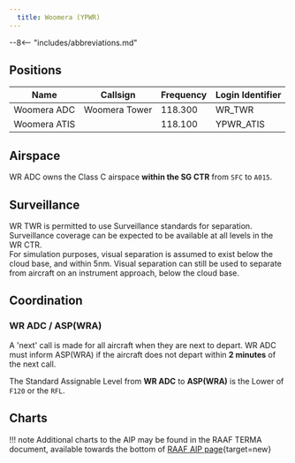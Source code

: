 ```yaml
---
  title: Woomera (YPWR)
---
```


--8<-- "includes/abbreviations.md"

## Positions

| Name               | Callsign       | Frequency        | Login Identifier              |
| ------------------ | -------------- | ---------------- | --------------------------------------|
| Woomera ADC    | Woomera Tower  | 118.300         | WR_TWR        |
| Woomera ATIS    |   | 118.100         | YPWR_ATIS       |

## Airspace

WR ADC owns the Class C airspace **within the SG CTR** from `SFC` to `A015`.

## Surveillance

WR TWR is permitted to use Surveillance standards for separation. Surveillance coverage can be expected to be available at all levels in the WR CTR.  
For simulation purposes, visual separation is assumed to exist below the cloud base, and within 5nm. Visual separation can still be used to separate from aircraft on an instrument approach, below the cloud base.

## Coordination
### WR ADC / ASP(WRA)

A 'next' call is made for all aircraft when they are next to depart. WR ADC must inform ASP(WRA) if the aircraft does not depart within **2 minutes** of the next call.

The Standard Assignable Level from  **WR ADC** to **ASP(WRA)** is the Lower of `F120` or the `RFL`.

## Charts
!!! note
    Additional charts to the AIP may be found in the RAAF TERMA document, available towards the bottom of [RAAF AIP page](https://ais-af.airforce.gov.au/australian-aip){target=new}

